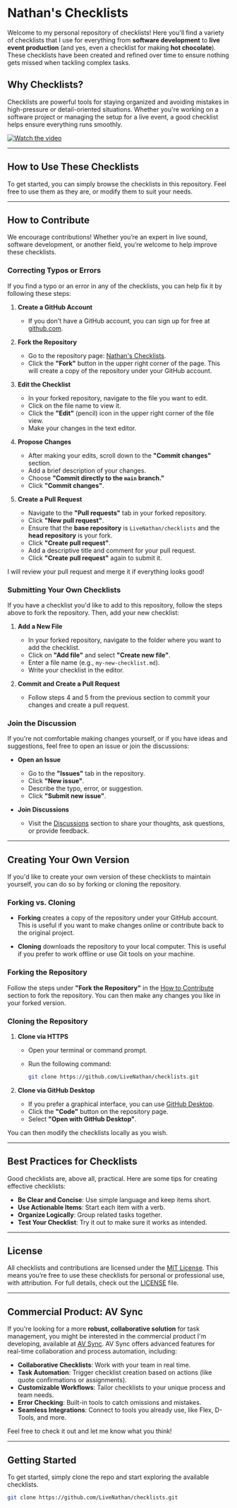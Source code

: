 # **Nathan's Checklists**

Welcome to my personal repository of checklists! Here you'll find a variety of checklists that I use for everything from **software development** to **live event production** (and yes, even a checklist for making **hot chocolate**). These checklists have been created and refined over time to ensure nothing gets missed when tackling complex tasks.

## **Why Checklists?**

Checklists are powerful tools for staying organized and avoiding mistakes in high-pressure or detail-oriented situations. Whether you're working on a software project or managing the setup for a live event, a good checklist helps ensure everything runs smoothly.

[![Watch the video](https://img.youtube.com/vi/JM6o-SNQRuE/maxresdefault.jpg)](https://youtu.be/JM6o-SNQRuE)

---

## **How to Use These Checklists**

To get started, you can simply browse the checklists in this repository. Feel free to use them as they are, or modify them to suit your needs.

---

## **How to Contribute**

We encourage contributions! Whether you’re an expert in live sound, software development, or another field, you’re welcome to help improve these checklists.

### **Correcting Typos or Errors**

If you find a typo or an error in any of the checklists, you can help fix it by following these steps:

1. **Create a GitHub Account**

   - If you don't have a GitHub account, you can sign up for free at [github.com](https://github.com/join).

2. **Fork the Repository**

   - Go to the repository page: [Nathan's Checklists](https://github.com/LiveNathan/checklists).
   - Click the **"Fork"** button in the upper right corner of the page. This will create a copy of the repository under your GitHub account.

3. **Edit the Checklist**

   - In your forked repository, navigate to the file you want to edit.
   - Click on the file name to view it.
   - Click the **"Edit"** (pencil) icon in the upper right corner of the file view.
   - Make your changes in the text editor.

4. **Propose Changes**

   - After making your edits, scroll down to the **"Commit changes"** section.
   - Add a brief description of your changes.
   - Choose **"Commit directly to the `main` branch."**
   - Click **"Commit changes"**.

5. **Create a Pull Request**

   - Navigate to the **"Pull requests"** tab in your forked repository.
   - Click **"New pull request"**.
   - Ensure that the **base repository** is `LiveNathan/checklists` and the **head repository** is your fork.
   - Click **"Create pull request"**.
   - Add a descriptive title and comment for your pull request.
   - Click **"Create pull request"** again to submit it.

I will review your pull request and merge it if everything looks good!

### **Submitting Your Own Checklists**

If you have a checklist you'd like to add to this repository, follow the steps above to fork the repository. Then, add your new checklist:

1. **Add a New File**

   - In your forked repository, navigate to the folder where you want to add the checklist.
   - Click on **"Add file"** and select **"Create new file"**.
   - Enter a file name (e.g., `my-new-checklist.md`).
   - Write your checklist in the editor.

2. **Commit and Create a Pull Request**

   - Follow steps 4 and 5 from the previous section to commit your changes and create a pull request.

### **Join the Discussion**

If you're not comfortable making changes yourself, or if you have ideas and suggestions, feel free to open an issue or join the discussions:

- **Open an Issue**

  - Go to the **"Issues"** tab in the repository.
  - Click **"New issue"**.
  - Describe the typo, error, or suggestion.
  - Click **"Submit new issue"**.

- **Join Discussions**

  - Visit the [Discussions](https://github.com/LiveNathan/checklists/discussions) section to share your thoughts, ask questions, or provide feedback.

---

## **Creating Your Own Version**

If you'd like to create your own version of these checklists to maintain yourself, you can do so by forking or cloning the repository.

### **Forking vs. Cloning**

- **Forking** creates a copy of the repository under your GitHub account. This is useful if you want to make changes online or contribute back to the original project.

- **Cloning** downloads the repository to your local computer. This is useful if you prefer to work offline or use Git tools on your machine.

### **Forking the Repository**

Follow the steps under **"Fork the Repository"** in the [How to Contribute](#how-to-contribute) section to fork the repository. You can then make any changes you like in your forked version.

### **Cloning the Repository**

1. **Clone via HTTPS**

   - Open your terminal or command prompt.
   - Run the following command:

     ```bash
     git clone https://github.com/LiveNathan/checklists.git
     ```

2. **Clone via GitHub Desktop**

   - If you prefer a graphical interface, you can use [GitHub Desktop](https://desktop.github.com/).
   - Click the **"Code"** button on the repository page.
   - Select **"Open with GitHub Desktop"**.

You can then modify the checklists locally as you wish.

---

## **Best Practices for Checklists**

Good checklists are, above all, practical. Here are some tips for creating effective checklists:

- **Be Clear and Concise**: Use simple language and keep items short.
- **Use Actionable Items**: Start each item with a verb.
- **Organize Logically**: Group related tasks together.
- **Test Your Checklist**: Try it out to make sure it works as intended.

---

## **License**

All checklists and contributions are licensed under the [MIT License](LICENSE). This means you’re free to use these checklists for personal or professional use, with attribution. For full details, check out the [LICENSE](LICENSE) file.

---

## **Commercial Product: AV Sync**

If you're looking for a more **robust, collaborative solution** for task management, you might be interested in the commercial product I'm developing, available at [AV Sync](https://www.avsync.co/). AV Sync offers advanced features for real-time collaboration and process automation, including:

- **Collaborative Checklists**: Work with your team in real time.
- **Task Automation**: Trigger checklist creation based on actions (like quote confirmations or assignments).
- **Customizable Workflows**: Tailor checklists to your unique process and team needs.
- **Error Checking**: Built-in tools to catch omissions and mistakes.
- **Seamless Integrations**: Connect to tools you already use, like Flex, D-Tools, and more.

Feel free to check it out and let me know what you think!

---

## **Getting Started**

To get started, simply clone the repo and start exploring the available checklists.

```bash
git clone https://github.com/LiveNathan/checklists.git

